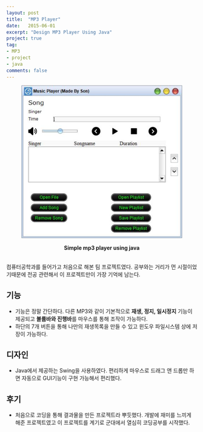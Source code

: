 ```yaml
---
layout: post
title:  "MP3 Player"
date:   2015-06-01
excerpt: "Design MP3 Player Using Java"
project: true
tag:
- MP3
- project
- java
comments: false
---
```

<figure>
	<a href="https://github.com/HoeYeon/HoeYeon.github.io/blob/master/mp3.jpg"><img src="https://github.com/HoeYeon/HoeYeon.github.io/blob/master/mp3.jpg"></a>
</figure>
<!--![mp3](https://github.com/HoeYeon/HoeYeon.github.io/blob/master/MP3.PNG) -->
<center><strong> Simple mp3 player using java </strong> </center><br>

컴퓨터공학과를 들어가고 처음으로 해본 팀 프로젝트였다. 공부와는 거리가 먼 시절이었기때문에 전공 관련해서 이 프로젝트만이 가장 기억에 남는다.

## 기능
* 기능은 정말 간단하다. 다른 MP3와 같이 기본적으로 <b>재생, 정지, 일시정지</b> 기능이 제공되고 <b>볼륨바와 진행바</b>를 마우스를 통해 조작이 가능하다.
* 하단의 7개 버튼을 통해 나만의 재생목록을 만들 수 있고 윈도우 파일시스템 상에 저장이 가능하다.

## 디자인
 * Java에서 제공하는 Swing을 사용하였다. 편리하게 마우스로 드래그 앤 드롭만 하면 자동으로 GUI기능이 구현 가능해서 편리했다.

## 후기
 * 처음으로 코딩을 통해 결과물을 만든 프로젝트라 뿌듯했다. 개발에 재미를 느끼게 해준 프로젝트였고 이 프로젝트를 계기로 군대에서 열심히 코딩공부를 시작했다.
